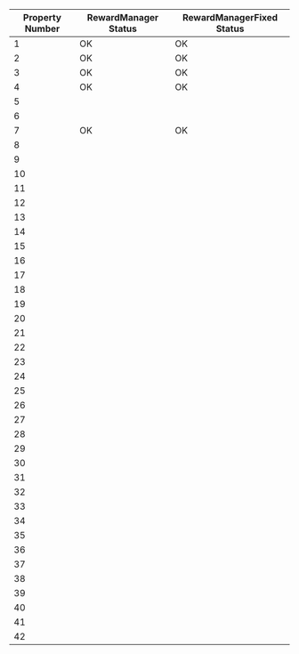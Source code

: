 |Property Number   | RewardManager Status  |RewardManagerFixed Status   |  
|---|---|---|
| 1  | OK  | OK  |     
| 2  | OK  | OK  |   
| 3  | OK  | OK  |  
| 4  | OK  | OK  |     
| 5  |   |   |   
| 6  |   |   |  
| 7  | OK  | OK  |     
| 8  |   |   |   
| 9  |   |   |  
| 10  |   |   | 
| 11  |   |   |     
| 12  |   |   |   
| 13  |   |   |  
| 14  |   |   |     
| 15  |   |   |   
| 16  |   |   |  
| 17  |   |   |     
| 18  |   |   |   
| 19  |   |   |  
| 20  |   |   | 
| 21  |   |   |     
| 22  |   |   |   
| 23  |   |   |  
| 24  |   |   |     
| 25 |   |   |   
| 26  |   |   |  
| 27  |   |   |     
| 28  |   |   |   
| 29  |   |   |  
| 30  |   |   | 
| 31  |   |   |     
| 32  |   |   |   
| 33  |   |   |  
| 34  |   |   |     
| 35  |   |   |   
| 36  |   |   |  
| 37  |   |   |     
| 38  |   |   |   
| 39  |   |   |  
| 40  |   |   | 
| 41  |   |   |     
| 42  |   |   |   
